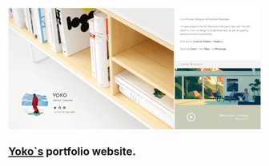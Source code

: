 
<img src="preview/pico.jpg" width="820">

## [Yoko`s](https://www.yokko.one/) portfolio website. ##

